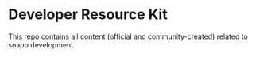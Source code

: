# Developer Resource Kit
This repo contains all content (official and community-created) related to snapp development
